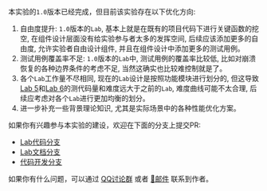 本实验的`1.0`版本已经完成，但目前该实验存在以下优化方向:

1. 自由度提升: `1.0`版本的`Lab`, 基本上就是在既有的项目代码下进行关键函数的挖空, 在组件设计层面没有给实验参与者太多的发挥空间, 后续应该添加更多的自由度, 允许实验者自由设计组件, 并且在组件设计中添加更多的测试用例。
2. 测试用例覆盖率不足: `1.0`版本的`Lab`中, 测试用例的覆盖率比较低, 比如对崩溃恢复的各种边界条件的考虑不足, 当然这确实也比较难控制就是了。
3. 各个`Lab`工作量不尽相同, 现在的`Lab`设计是按照功能模块进行划分的, 但这导致[Lab 5](./lab5/lab5-Tranc-MVCC.md)和[Lab 6](./lab6/lab6-Redis.md)的测代码量和难度远大于之前的`Lab`, 难度曲线可能不太合理, 后续应考虑对各个`Lab`进行更加均衡的划分。
4. 进一步补充一些背景理论知识, 尤其是实际场景中的各种性能优化方案。

如果你有兴趣参与本实验的建设，欢迎在下面的分支上提交PR: 

- [Lab代码分支](https://github.com/ToniXWD/toni-lsm/tree/lab)
- [Lab文档分支](https://github.com/ToniXWD/toni-lsm/tree/lab-doc)
- [代码开发分支](https://github.com/ToniXWD/toni-lsm/tree/master)

如果你有什么问题，可以通过 [QQ讨论群](https://qm.qq.com/q/wDZQfaNNw6) 或者 [📧邮件](mailto:xwdtoni@126.com) 联系到作者。


